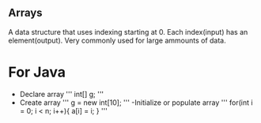 ## Arrays

A data structure that uses indexing starting at 0. Each index(input) has an element(output). Very commonly used for large ammounts of data. 

# For Java
- Declare array
'''
int[] g;
'''
- Create array
'''
g = new int[10];
'''
-Initialize or populate array
'''
for(int i = 0; i < n; i++){
a[i] = i;
}
'''   
